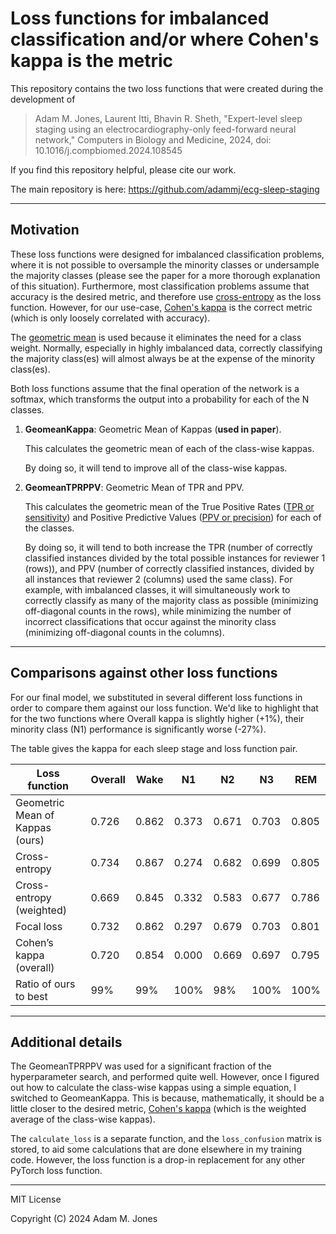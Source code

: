 # Loss functions for imbalanced classification and/or where Cohen's kappa is the metric

This repository contains the two loss functions that were created during the development of

> Adam M. Jones, Laurent Itti, Bhavin R. Sheth, "Expert-level sleep staging using an electrocardiography-only feed-forward neural network," Computers in Biology and Medicine, 2024, doi: 10.1016/j.compbiomed.2024.108545

If you find this repository helpful, please cite our work.

The main repository is here: <https://github.com/adammj/ecg-sleep-staging>

---

## Motivation

These loss functions were designed for imbalanced classification problems, where it is not possible to oversample the minority classes or undersample the majority classes (please see the paper for a more thorough explanation of this situation). Furthermore, most classification problems assume that accuracy is the desired metric, and therefore use [cross-entropy](https://en.wikipedia.org/wiki/Cross-entropy#Cross-entropy_loss_function_and_logistic_regression) as the loss function. However, for our use-case, [Cohen's kappa](https://en.wikipedia.org/wiki/Cohen%27s_kappa) is the correct metric (which is only loosely correlated with accuracy).

The [geometric mean](https://en.wikipedia.org/wiki/Geometric_mean) is used because it eliminates the need for a class weight. Normally, especially in highly imbalanced data, correctly classifying the majority class(es) will almost always be at the expense of the minority class(es).

Both loss functions assume that the final operation of the network is a softmax, which transforms the output into a probability for each of the N classes.

1. **GeomeanKappa**: Geometric Mean of Kappas (**used in paper**).

   This calculates the geometric mean of each of the class-wise kappas.

   By doing so, it will tend to improve all of the class-wise kappas.

2. **GeomeanTPRPPV**: Geometric Mean of TPR and PPV.

   This calculates the geometric mean of the True Positive Rates ([TPR or sensitivity](https://en.wikipedia.org/wiki/Sensitivity_and_specificity)) and Positive Predictive Values ([PPV or precision](https://en.wikipedia.org/wiki/Positive_and_negative_predictive_values)) for each of the classes.

   By doing so, it will tend to both increase the TPR (number of correctly classified instances divided by the total possible instances for reviewer 1 (rows)), and PPV (number of correctly classified instances, divided by all instances that reviewer 2 (columns) used the same class). For example, with imbalanced classes, it will simultaneously work to correctly classify as many of the majority class as possible (minimizing off-diagonal counts in the rows), while minimizing the number of incorrect classifications that occur against the minority class (minimizing off-diagonal counts in the columns).

---

## Comparisons against other loss functions

For our final model, we substituted in several different loss functions in order to compare them against our loss function. We'd like to highlight that for the two functions where Overall kappa is slightly higher (+1%), their minority class (N1) performance is significantly worse (-27%).

The table gives the kappa for each sleep stage and loss function pair.

| Loss function                   | Overall | Wake  | N1    | N2    | N3    | REM   |
| ------------------------------- | ------- | ----- | ----- | ----- | ----- | ----- |
| Geometric Mean of Kappas (ours) | 0.726   | 0.862 | 0.373 | 0.671 | 0.703 | 0.805 |
| Cross-entropy                   | 0.734   | 0.867 | 0.274 | 0.682 | 0.699 | 0.805 |
| Cross-entropy (weighted)        | 0.669   | 0.845 | 0.332 | 0.583 | 0.677 | 0.786 |
| Focal loss                      | 0.732   | 0.862 | 0.297 | 0.679 | 0.703 | 0.801 |
| Cohen’s kappa (overall)         | 0.720   | 0.854 | 0.000 | 0.669 | 0.697 | 0.795 |
| Ratio of ours to best           | 99%     | 99%   | 100%  | 98%   | 100%  | 100%  |

---

## Additional details

The GeomeanTPRPPV was used for a significant fraction of the hyperparameter search, and performed quite well. However, once I figured out how to calculate the class-wise kappas using a simple equation, I switched to GeomeanKappa. This is because, mathematically, it should be a little closer to the desired metric, [Cohen's kappa](https://en.wikipedia.org/wiki/Cohen%27s_kappa) (which is the weighted average of the class-wise kappas).

The `calculate_loss` is a separate function, and the `loss_confusion` matrix is stored, to aid some calculations that are done elsewhere in my training code. However, the loss function is a drop-in replacement for any other PyTorch loss function.

---

MIT License

Copyright (C) 2024 Adam M. Jones
